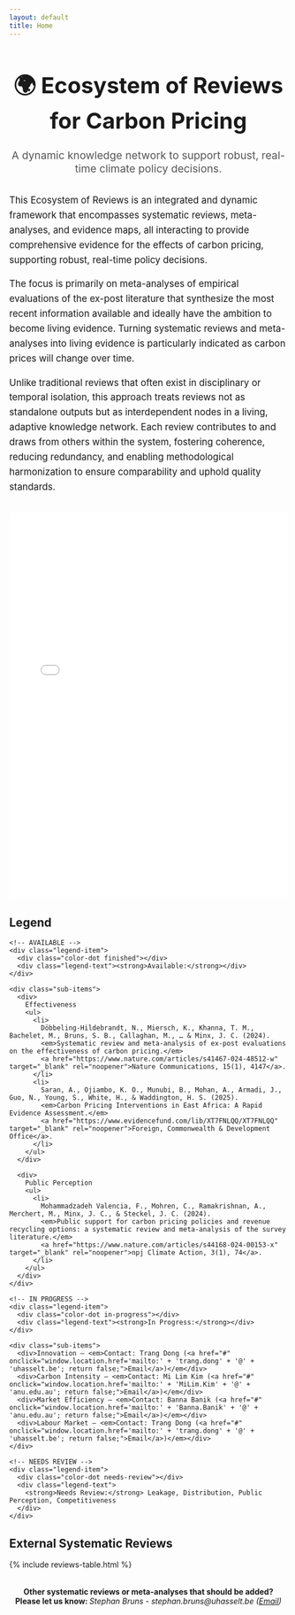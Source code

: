 ```yaml
---
layout: default
title: Home
---
```


<div class="header-container" style="text-align: center; margin-top: 2rem;">
  <h1 style="font-size: 2.5rem; font-weight: bold;">🌍 Ecosystem of Reviews for Carbon Pricing</h1>
  <p style="font-size: 1.2rem; color: #555; max-width: 800px; margin: auto;">
    A dynamic knowledge network to support robust, real-time climate policy decisions.
  </p>
</div>

<div style="max-width: 900px; margin: 2rem auto; line-height: 1.6; font-size: 1.05rem;">
  <p>
    This Ecosystem of Reviews is an integrated and dynamic framework that encompasses systematic reviews, meta-analyses, and evidence maps, all interacting to provide comprehensive evidence for the effects of carbon pricing, supporting robust, real-time policy decisions.
  </p>

  <p>
    The focus is primarily on meta-analyses of empirical evaluations of the ex-post literature that synthesize the most recent information available and ideally have the ambition to become living evidence. Turning systematic reviews and meta-analyses into living evidence is particularly indicated as carbon prices will change over time.
  </p>

  <p>
    Unlike traditional reviews that often exist in disciplinary or temporal isolation, this approach treats reviews not as standalone outputs but as interdependent nodes in a living, adaptive knowledge network. Each review contributes to and draws from others within the system, fostering coherence, reducing redundancy, and enabling methodological harmonization to ensure comparability and uphold quality standards.
  </p>
  
</div>

<!-- Embedded Graph -->
<div class="graph-container">
  <iframe src="carbon_pricing_graph.html" width="100%" height="700" style="border: none;"></iframe>
</div>

<!-- Main Content Wrapper -->
<div class="stacked-container">

  <!-- Legend Section -->
  <div class="legend-box">
    <h2>Legend</h2>

    <!-- AVAILABLE -->
    <div class="legend-item">
      <div class="color-dot finished"></div>
      <div class="legend-text"><strong>Available:</strong></div>
    </div>

    <div class="sub-items">
      <div>
        Effectiveness
        <ul>
          <li>
            Döbbeling-Hildebrandt, N., Miersch, K., Khanna, T. M., Bachelet, M., Bruns, S. B., Callaghan, M., … & Minx, J. C. (2024). 
            <em>Systematic review and meta-analysis of ex-post evaluations on the effectiveness of carbon pricing.</em> 
            <a href="https://www.nature.com/articles/s41467-024-48512-w" target="_blank" rel="noopener">Nature Communications, 15(1), 4147</a>.
          </li>
          <li>
            Saran, A., Ojiambo, K. O., Munubi, B., Mohan, A., Armadi, J., Guo, N., Young, S., White, H., & Waddington, H. S. (2025). 
            <em>Carbon Pricing Interventions in East Africa: A Rapid Evidence Assessment.</em> 
            <a href="https://www.evidencefund.com/lib/XT7FNLQQ/XT7FNLQQ" target="_blank" rel="noopener">Foreign, Commonwealth & Development Office</a>.
          </li>
        </ul>
      </div>

      <div>
        Public Perception
        <ul>
          <li>
            Mohammadzadeh Valencia, F., Mohren, C., Ramakrishnan, A., Merchert, M., Minx, J. C., & Steckel, J. C. (2024). 
            <em>Public support for carbon pricing policies and revenue recycling options: a systematic review and meta-analysis of the survey literature.</em> 
            <a href="https://www.nature.com/articles/s44168-024-00153-x" target="_blank" rel="noopener">npj Climate Action, 3(1), 74</a>.
          </li>
        </ul>
      </div>
    </div>

    <!-- IN PROGRESS -->
    <div class="legend-item">
      <div class="color-dot in-progress"></div>
      <div class="legend-text"><strong>In Progress:</strong></div>
    </div>

    <div class="sub-items">
      <div>Innovation – <em>Contact: Trang Dong (<a href="#" onclick="window.location.href='mailto:' + 'trang.dong' + '@' + 'uhasselt.be'; return false;">Email</a>)</em</div>
      <div>Carbon Intensity – <em>Contact: Mi Lim Kim (<a href="#" onclick="window.location.href='mailto:' + 'MiLim.Kim' + '@' + 'anu.edu.au'; return false;">Email</a>)</em</div>
      <div>Market Efficiency – <em>Contact: Banna Banik (<a href="#" onclick="window.location.href='mailto:' + 'Banna.Banik' + '@' + 'anu.edu.au'; return false;">Email</a>)</em></div>
      <div>Labour Market – <em>Contact: Trang Dong (<a href="#" onclick="window.location.href='mailto:' + 'trang.dong' + '@' + 'uhasselt.be'; return false;">Email</a>)</em></div>
    </div>

    <!-- NEEDS REVIEW -->
    <div class="legend-item">
      <div class="color-dot needs-review"></div>
      <div class="legend-text">
        <strong>Needs Review:</strong> Leakage, Distribution, Public Perception, Competitiveness
      </div>
    </div>
    
  <!-- Table Section -->
  <div class="table-container">
    <h2>External Systematic Reviews</h2>
    {% include reviews-table.html %}
  </div>

  <!-- Contribution Call -->
  <div class="contribute-note" style="text-align: center; margin-top: 2rem;">
    <p>
      <strong>
        Other systematic reviews or meta-analyses that should be added?<br>
        Please let us know:
      </strong>
      <em>
        Stephan Bruns - stephan.bruns@uhasselt.be (<a href="#" onclick="window.location.href='mailto:' + 'stephan.bruns' + '@' + 'uhasselt.be'; return false;">Email</a>)
      </em>
    </p>
  </div>

</div>
